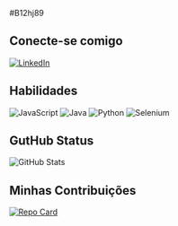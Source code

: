 #B12hj89

## Conecte-se comigo
[![LinkedIn](https://img.shields.io/badge/LinkedIn-000?style=for-the-badge&logo=linkedin&logoColor=0E76A8)](https://www.linkedin.com/in/marcelo-bento-08404876/)



## Habilidades
![JavaScript](https://img.shields.io/badge/JavaScript-004?style=for-the-badge&logo=javascript)
![Java](https://img.shields.io/badge/Java-0010?style=for-the-badge&logo=java)
![Python](https://img.shields.io/badge/Python-006?style=for-the-badge&logo=python)
![Selenium](https://img.shields.io/badge/Selenium-009?style=for-the-badge&logo=Selenium)
## GutHub Status
![GitHub Stats](https://github-readme-stats.vercel.app/api?username=B12hj89&theme=transparent&bg_color=007&border_color=30A3DC&show_icons=true&icon_color=30A3DC&title_color=E94D5F&text_color=FFF)

## Minhas Contribuições

[![Repo Card](https://github-readme-stats.vercel.app/api/pin/?username=B12hj89&repo=dio-lab-open-source&bg_color=000&border_color=30A3DC&show_icons=true&icon_color=30A3DC&title_color=E94D5F&text_color=FFF)](https://github.com/SEUUSERNAME/SEUREPOSITORIO)